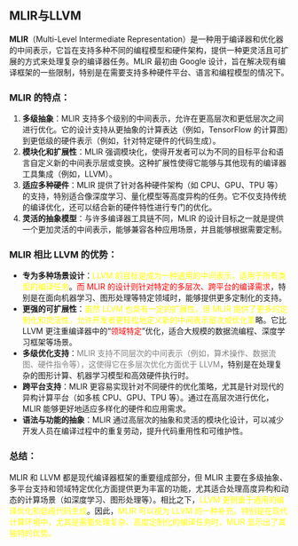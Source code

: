## MLIR与LLVM

**MLIR**（Multi-Level Intermediate Representation）是一种用于编译器和优化器的中间表示，它旨在支持多种不同的编程模型和硬件架构，提供一种更灵活且可扩展的方式来处理复杂的编译器任务。MLIR 最初由 Google 设计，旨在解决现有编译框架的一些限制，特别是在需要支持多种硬件平台、语言和编程模型的情况下。

### MLIR 的特点：

1. **多级抽象**：MLIR 支持多个级别的中间表示，允许在更高层次和更低层次之间进行优化。它的设计支持从更抽象的计算表达（例如，TensorFlow 的计算图）到更低级的硬件表示（例如，针对特定硬件的代码生成）。
2. **模块化和扩展性**：MLIR 强调模块化，使得开发者可以为不同的目标平台和语言自定义新的中间表示层或变换。这种扩展性使得它能够与其他现有的编译器工具集成（例如，LLVM）。
3. **适应多种硬件**：MLIR 提供了针对各种硬件架构（如 CPU、GPU、TPU 等）的支持，特别适合像深度学习、量化模型等高度异构的任务。它不仅支持传统的编译优化，还可以结合新的硬件特性进行专门的优化。
4. **灵活的抽象模型**：与许多编译器工具链不同，MLIR 的设计目标之一就是提供一个更加灵活的中间表示，能够兼容各种应用场景，并且能够根据需要定制。

### MLIR 相比 LLVM 的优势：

- **专为多种场景设计**：<font color='yellow'>LLVM 的目标是成为一种通用的中间表示，适用于所有类型的编译任务</font>。<font color='red'>而 MLIR 的设计则针对特定的多层次、跨平台的编译需求</font>，特别是在面向机器学习、图形处理等特定领域时，能够提供更多定制化的支持。
- **更强的可扩展性**：<font color='yellow'>虽然 LLVM 也具有一定的扩展性，但 MLIR 提供了更多的定制化和灵活性，允许开发者更轻松地定义新的中间表示层次或优化策</font>略。它比 LLVM 更注重编译器中的“<font color='red'>领域特定</font>”优化，适合大规模的数据流编程、深度学习框架等场景。
- **多级优化支持**：<font color='grey'>MLIR 支持不同层次的中间表示（例如，算术操作、数据流图、硬件指令等），这使得它在多层次优化方面优于 LLVM</font>，特别是在处理复杂的图形计算、机器学习模型和高效硬件执行时。
- **跨平台支持**：MLIR 更容易实现针对不同硬件的优化策略，尤其是针对现代的异构计算平台（如多核 CPU、GPU、TPU 等）。通过在高层次进行优化，MLIR 能够更好地适应多样化的硬件和应用需求。
- **语法与功能的抽象**：MLIR 通过高层次的抽象和灵活的模块化设计，可以减少开发人员在编译过程中的重复劳动，提升代码重用性和可维护性。

### 总结：

MLIR 和 LLVM 都是现代编译器框架的重要组成部分，但 MLIR 主要在多级抽象、多平台支持和领域特定优化方面提供更为丰富的功能，尤其适合处理高度异构和动态的计算场景（如深度学习、图形处理等）。相比之下，<font color='yellow'>LLVM 更侧重于通用的编译优化和低级代码生成</font>。因此，<font color='yellow'>MLIR 可以视为 LLVM 的一种补充，特别是在现代计算环境中，尤其是需要处理复杂、高度定制化的编译任务时，MLIR 显示出了其独特的优势。</font>